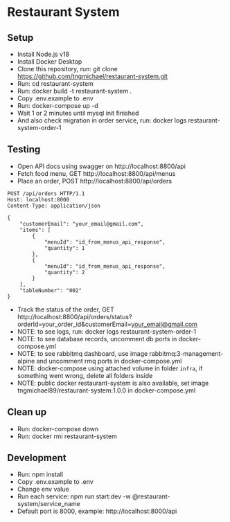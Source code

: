 # Restaurant System

## Setup

- Install Node.js v18
- Install Docker Desktop
- Clone this repository, run: git clone https://github.com/tngmichael/restaurant-system.git
- Run: cd restaurant-system
- Run: docker build -t restaurant-system .
- Copy .env.example to .env
- Run: docker-compose up -d
- Wait 1 or 2 minutes until mysql init finished
- And also check migration in order service, run: docker logs restaurant-system-order-1

## Testing

- Open API docs using swagger on http://localhost:8800/api
- Fetch food menu, GET http://localhost:8800/api/menus
- Place an order, POST http://localhost:8800/api/orders
```
POST /api/orders HTTP/1.1
Host: localhost:8000
Content-Type: application/json

{
	"customerEmail": "your_email@gmail.com",
	"items": [
		{
			"menuId": "id_from_menus_api_response",
			"quantity": 1
		},
		{
			"menuId": "id_from_menus_api_response",
			"quantity": 2
		}
	],
	"tableNumber": "002"
}
```
- Track the status of the order, GET http://localhost:8800/api/orders/status?orderId=your_order_id&customerEmail=your_email@gmail.com
- NOTE: to see logs, run: docker logs restaurant-system-order-1
- NOTE: to see database records, uncomment db ports in docker-compose.yml
- NOTE: to see rabbitmq dashboard, use image rabbitmq:3-management-alpine and uncomment rmq ports in docker-compose.yml
- NOTE: docker-compose using attached volume in folder `infra`, if something went wrong, delete all folders inside 
- NOTE: public docker restaurant-system is also available, set image tngmichael89/restaurant-system:1.0.0 in docker-compose.yml

## Clean up

- Run: docker-compose down
- Run: docker rmi restaurant-system

## Development

- Run: npm install
- Copy .env.example to .env
- Change env value
- Run each service: npm run start:dev -w @restaurant-system/service_name
- Default port is 8000, example: http://localhost:8000/api
